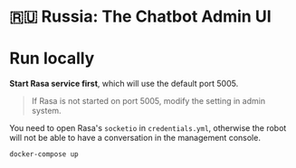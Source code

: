 # 🇷🇺 Russia: The Chatbot Admin UI

# Run locally

**Start Rasa service first**, which will use the default port 5005. 

> If Rasa is not started on port 5005, modify the setting in admin system.

You need to open Rasa's `socketio` in `credentials.yml`, otherwise the robot will not be able to have a conversation in the management console.

```bash
docker-compose up
```
